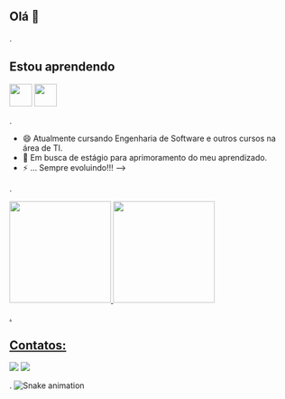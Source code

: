 ## Olá 👋

.
## Estou aprendendo

<img loading="lazy" src="https://cdn.jsdelivr.net/gh/devicons/devicon/icons/java/java-original.svg" width="40" height="40"/> <img loading="lazy" src="https://cdn.jsdelivr.net/gh/devicons/devicon/icons/linux/linux-original.svg" width="40" height="40"/>

.

- 😄 Atualmente cursando Engenharia de Software e outros cursos na área de TI.
- 👯 Em busca de estágio para aprimoramento do meu aprendizado.
- ⚡ ... Sempre evoluindo!!!
-->


.
<div>
<a href="https://github.com/seu-usuário-aqui">
<img loading="lazy" height="180em" src="https://github-readme-stats.vercel.app/api/top-langs/?username=marianafernandes2204&layout=compact&langs_count=7&theme=dracula"/>
<img loading="lazy" height="180em" src="https://github-readme-stats.vercel.app/api?username=marianafernandes2204&show_icons=true&theme=dracula&include_all_commits=true&count_private=true"/>
</div>


.
## Contatos:

<div>
<a href="https://instagram.com/mari.ana_fernandes" target="_blank"><img loading="lazy" src="https://img.shields.io/badge/-Instagram-%23E4405F?style=for-the-badge&logo=instagram&logoColor=white" target="_blank"></a>
<a href="https://www.linkedin.com/in/mariana-fernandes-5b987a339" target="_blank"><img loading="lazy" src="https://img.shields.io/badge/-LinkedIn-%230077B5?style=for-the-badge&logo=linkedin&logoColor=white" target="_blank"></a>   
</div>


.
![Snake animation](https://github.com/marianafernandes2204/marianafernandes2204/blob/output/github-contribution-grid-snake.svg)

